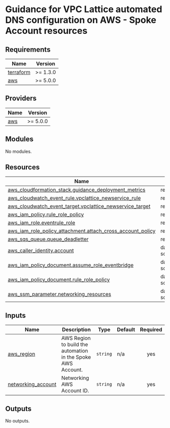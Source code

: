 <!-- BEGIN_TF_DOCS -->
# Guidance for VPC Lattice automated DNS configuration on AWS - Spoke Account resources

## Requirements

| Name | Version |
|------|---------|
| <a name="requirement_terraform"></a> [terraform](#requirement\_terraform) | >= 1.3.0 |
| <a name="requirement_aws"></a> [aws](#requirement\_aws) | >= 5.0.0 |

## Providers

| Name | Version |
|------|---------|
| <a name="provider_aws"></a> [aws](#provider\_aws) | >= 5.0.0 |

## Modules

No modules.

## Resources

| Name | Type |
|------|------|
| [aws_cloudformation_stack.guidance_deployment_metrics](https://registry.terraform.io/providers/hashicorp/aws/latest/docs/resources/cloudformation_stack) | resource |
| [aws_cloudwatch_event_rule.vpclattice_newservice_rule](https://registry.terraform.io/providers/hashicorp/aws/latest/docs/resources/cloudwatch_event_rule) | resource |
| [aws_cloudwatch_event_target.vpclattice_newservice_target](https://registry.terraform.io/providers/hashicorp/aws/latest/docs/resources/cloudwatch_event_target) | resource |
| [aws_iam_policy.rule_role_policy](https://registry.terraform.io/providers/hashicorp/aws/latest/docs/resources/iam_policy) | resource |
| [aws_iam_role.eventrule_role](https://registry.terraform.io/providers/hashicorp/aws/latest/docs/resources/iam_role) | resource |
| [aws_iam_role_policy_attachment.attach_cross_account_policy](https://registry.terraform.io/providers/hashicorp/aws/latest/docs/resources/iam_role_policy_attachment) | resource |
| [aws_sqs_queue.queue_deadletter](https://registry.terraform.io/providers/hashicorp/aws/latest/docs/resources/sqs_queue) | resource |
| [aws_caller_identity.account](https://registry.terraform.io/providers/hashicorp/aws/latest/docs/data-sources/caller_identity) | data source |
| [aws_iam_policy_document.assume_role_eventbridge](https://registry.terraform.io/providers/hashicorp/aws/latest/docs/data-sources/iam_policy_document) | data source |
| [aws_iam_policy_document.rule_role_policy](https://registry.terraform.io/providers/hashicorp/aws/latest/docs/data-sources/iam_policy_document) | data source |
| [aws_ssm_parameter.networking_resources](https://registry.terraform.io/providers/hashicorp/aws/latest/docs/data-sources/ssm_parameter) | data source |

## Inputs

| Name | Description | Type | Default | Required |
|------|-------------|------|---------|:--------:|
| <a name="input_aws_region"></a> [aws\_region](#input\_aws\_region) | AWS Region to build the automation in the Spoke AWS Account. | `string` | n/a | yes |
| <a name="input_networking_account"></a> [networking\_account](#input\_networking\_account) | Networking AWS Account ID. | `string` | n/a | yes |

## Outputs

No outputs.
<!-- END_TF_DOCS -->